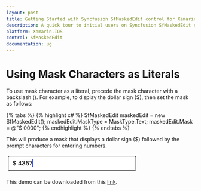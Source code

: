 ```yaml
---
layout: post
title: Getting Started with Syncfusion SfMaskedEdit control for Xamarin.IOS
description: A quick tour to initial users on Syncfusion SfMaskedEdit control for Xamarin.IOS platform 
platform: Xamarin.IOS
control: SfMaskedEdit
documentation: ug
---
```


# Using Mask Characters as Literals

To use mask character as a literal, precede the mask character with a backslash (\). For example, to display the dollar sign ($), then set the mask as follows:

{% tabs %}
{% highlight c# %}
SfMaskedEdit maskedEdit = new SfMaskedEdit();
maskedEdit.MaskType = MaskType.Text;
maskedEdit.Mask = @"\$ 0000";
{% endhighlight %}
{% endtabs %}

This will produce a mask that displays a dollar sign ($) followed by the prompt characters for entering numbers.

![](SfMaskedEditImages/maskasliteral.png)

This demo can be downloaded from this [link](http://www.syncfusion.com/downloads/support/directtrac/general/ze/MaskCharactersAsLiterals809955669.zip).
